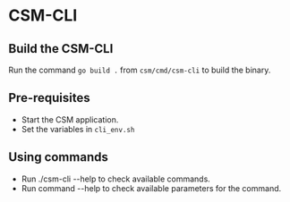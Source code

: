 # CSM-CLI

## Build the CSM-CLI
Run the command `go build .` from `csm/cmd/csm-cli` to build the binary.

## Pre-requisites
- Start the CSM application.
- Set the variables in `cli_env.sh`

## Using commands
- Run ./csm-cli --help to check available commands.
- Run command --help to check available parameters for the command.